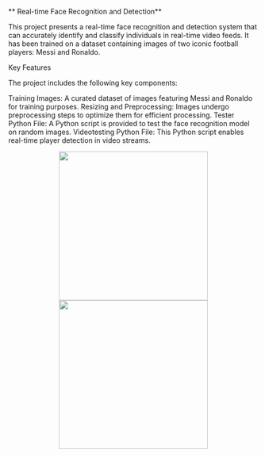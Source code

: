 ** Real-time Face Recognition and Detection**

This project presents a real-time face recognition and detection system that can accurately identify and classify individuals in real-time video feeds. It has been trained on a dataset containing images of two iconic football players: Messi and Ronaldo.

Key Features

The project includes the following key components:

Training Images: A curated dataset of images featuring Messi and Ronaldo for training purposes.
Resizing and Preprocessing: Images undergo preprocessing steps to optimize them for efficient processing.
Tester Python File: A Python script is provided to test the face recognition model on random images.
Videotesting Python File: This Python script enables real-time player detection in video streams.

<p align="center">
  <img src="OutputImage1.png" width="300" />
  <img src="OutputImage2.png" width="300" />
</p>
